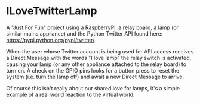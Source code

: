 ILoveTwitterLamp
================

A "Just For Fun" project using a RaspberryPi, a relay board, a lamp (or similar mains appliance) and the Python Twitter API found here: https://pypi.python.org/pypi/twitter/

When the user whose Twitter account is being used for API access receives a Direct Message with the words "I love lamp" the relay switch is activated, causing your lamp (or any other appliance attached to the relay board) to turn on. A check on the GPIO pins looks for a button press to reset the system (i.e. turn the lamp off) and await a new Direct Message to arrive.

Of course this isn't really about our shared love for lamps, it's a simple example of a real world reaction to the virtual world.
